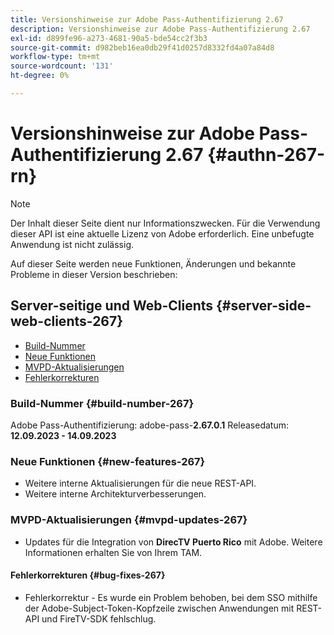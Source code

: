 ```yaml
---
title: Versionshinweise zur Adobe Pass-Authentifizierung 2.67
description: Versionshinweise zur Adobe Pass-Authentifizierung 2.67
exl-id: d899fe96-a273-4681-90a5-bde54cc2f3b3
source-git-commit: d982beb16ea0db29f41d0257d8332fd4a07a84d8
workflow-type: tm+mt
source-wordcount: '131'
ht-degree: 0%

---
```


# Versionshinweise zur Adobe Pass-Authentifizierung 2.67 {#authn-267-rn}

>[!NOTE]
>
>Der Inhalt dieser Seite dient nur Informationszwecken. Für die Verwendung dieser API ist eine aktuelle Lizenz von Adobe erforderlich. Eine unbefugte Anwendung ist nicht zulässig.

Auf dieser Seite werden neue Funktionen, Änderungen und bekannte Probleme in dieser Version beschrieben:

## Server-seitige und Web-Clients {#server-side-web-clients-267}

* [Build-Nummer](#build-number-267)
* [Neue Funktionen](#new-features-267)
* [MVPD-Aktualisierungen](#mvpd-updates-267)
* [Fehlerkorrekturen](#bug-fixes-267)

### Build-Nummer {#build-number-267}

Adobe Pass-Authentifizierung: adobe-pass-**2.67.0.1**
Releasedatum: **12.09.2023 - 14.09.2023**

### Neue Funktionen {#new-features-267}

* Weitere interne Aktualisierungen für die neue REST-API.
* Weitere interne Architekturverbesserungen.

### MVPD-Aktualisierungen {#mvpd-updates-267}

* Updates für die Integration von **DirecTV Puerto Rico** mit Adobe. Weitere Informationen erhalten Sie von Ihrem TAM.

#### Fehlerkorrekturen {#bug-fixes-267}

* Fehlerkorrektur - Es wurde ein Problem behoben, bei dem SSO mithilfe der Adobe-Subject-Token-Kopfzeile zwischen Anwendungen mit REST-API und FireTV-SDK fehlschlug.
